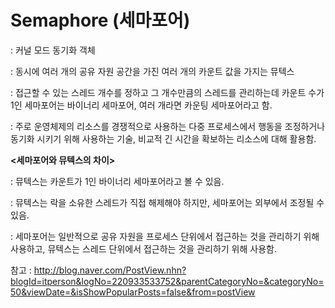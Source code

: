 # Semaphore (세마포어)

: 커널 모드 동기화 객체

: 동시에 여러 개의 공유 자원 공간을 가진 여러 개의 카운트 값을 가지는 뮤텍스

: 접근할 수 있는 스레드 개수를 정하고 그 개수만큼의 스레드를 관리하는데 카운트 수가 1인 세마포어는 바이너리 세마포어, 여러 개라면 카운팅 세마포어라고 함.

: 주로 운영체제의 리소스를 경쟁적으로 사용하는 다중 프로세스에서 행동을 조정하거나 동기화 시키기 위해 사용하는 기술, 비교적 긴 시간을 확보하는 리소스에 대해 활용함.



**<세마포어와 뮤텍스의 차이>**

: 뮤텍스는 카운트가 1인 바이너리 세마포어라고 볼 수 있음.

: 뮤텍스는 락을 소유한 스레드가 직접 해제해야 하지만, 세마포어는 외부에서 조정될 수 있음.

: 세마포어는 일반적으로 공유 자원을 프로세스 단위에서 접근하는 것을 관리하기 위해 사용하고, 뮤텍스는 스레드 단위에서 접근하는 것을 관리하기 위해 사용함.







참고 : http://blog.naver.com/PostView.nhn?blogId=itperson&logNo=220933533752&parentCategoryNo=&categoryNo=50&viewDate=&isShowPopularPosts=false&from=postView

